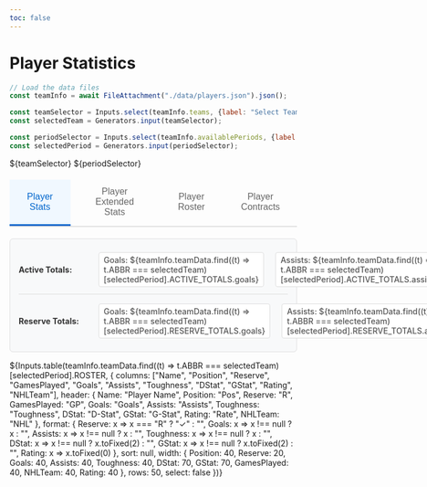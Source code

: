 ```yaml
---
toc: false
---
```


# Player Statistics

```js
// Load the data files
const teamInfo = await FileAttachment("./data/players.json").json();

const teamSelector = Inputs.select(teamInfo.teams, {label: "Select Team:"});
const selectedTeam = Generators.input(teamSelector);

const periodSelector = Inputs.select(teamInfo.availablePeriods, {label: "Select Period:", value: teamInfo.availablePeriods.length});
const selectedPeriod = Generators.input(periodSelector);
```

${teamSelector}
${periodSelector}

<div class="tabs">
  <div class="tab-buttons">
    <button class="tab-button active" onclick="showTab('stats-tab', this)">Player Stats</button>
    <button class="tab-button" onclick="showTab('ext-stats-tab', this)">Player Extended Stats</button>
    <button class="tab-button" onclick="showTab('roster-tab', this)">Player Roster</button>
    <button class="tab-button" onclick="showTab('contract-tab', this)">Player Contracts</button>
  </div>
  
  <div id="contract-tab" class="tab-content">
    ${Inputs.table(teamInfo.teamData.find((t) => t.ABBR === selectedTeam)[selectedPeriod].ROSTER, {
      columns: ["Name", "Position", "Salary", "Contract", "BirthDate", "Age"],
      header: {
        Name: "Player Name",
        Position: "Pos",
        Salary: "Salary ($)",
        Contract: "Contract",
        BirthDate: "Birth Date",
        Age: "Age"
      },
      format: {
        Salary: x => x ? x.toLocaleString("en-US") : "0",
        BirthDate: x => x ? new Date(x).toLocaleDateString() : "N/A"
      },
      sort: "Name",
      rows: 50,
      width: {
        Position: 40,
        Salary: 80,
        Age: 50
      },
      select: false
    })}
  </div>
  
  <div id="roster-tab" class="tab-content">
    ${Inputs.table(teamInfo.teamData.find((t) => t.ABBR === selectedTeam)[selectedPeriod].ROSTER, {
      columns: ["Name", "Position", "Reserve", "NHLTeam"],
      header: {
        Name: "Player Name",
        Position: "Pos",
        Reserve: "R",
        NHLTeam: "NHL"
      },
      format: {
        Reserve: x => x === "R" ? "✓" : ""
      },
      sort: null,
      rows: 50,
      width: {
        NHL: 60,
        Position: 40,
        Reserve: 35
      },
      select: false
    })}
  </div>
  
  <div id="stats-tab" class="tab-content active">
    <div class="stats-totals">
      <div class="totals-row active-totals">
        <strong>Active Totals:</strong>
        <span>Goals: ${teamInfo.teamData.find((t) => t.ABBR === selectedTeam)[selectedPeriod].ACTIVE_TOTALS.goals}</span>
        <span>Assists: ${teamInfo.teamData.find((t) => t.ABBR === selectedTeam)[selectedPeriod].ACTIVE_TOTALS.assists}</span>
        <span>Toughness: ${teamInfo.teamData.find((t) => t.ABBR === selectedTeam)[selectedPeriod].ACTIVE_TOTALS.toughness}</span>
        <span>D-Stat: ${teamInfo.teamData.find((t) => t.ABBR === selectedTeam)[selectedPeriod].ACTIVE_TOTALS.dstat.toFixed(2)}</span>
        <span>G-Stat: ${teamInfo.teamData.find((t) => t.ABBR === selectedTeam)[selectedPeriod].ACTIVE_TOTALS.gstat.toFixed(2)}</span>
      </div>
      <div class="totals-row reserve-totals">
        <strong>Reserve Totals:</strong>
        <span>Goals: ${teamInfo.teamData.find((t) => t.ABBR === selectedTeam)[selectedPeriod].RESERVE_TOTALS.goals}</span>
        <span>Assists: ${teamInfo.teamData.find((t) => t.ABBR === selectedTeam)[selectedPeriod].RESERVE_TOTALS.assists}</span>
        <span>Toughness: ${teamInfo.teamData.find((t) => t.ABBR === selectedTeam)[selectedPeriod].RESERVE_TOTALS.toughness}</span>
        <span>D-Stat: ${teamInfo.teamData.find((t) => t.ABBR === selectedTeam)[selectedPeriod].RESERVE_TOTALS.dstat.toFixed(2)}</span>
        <span>G-Stat: ${teamInfo.teamData.find((t) => t.ABBR === selectedTeam)[selectedPeriod].RESERVE_TOTALS.gstat.toFixed(2)}</span>
      </div>
    </div>
    ${Inputs.table(teamInfo.teamData.find((t) => t.ABBR === selectedTeam)[selectedPeriod].ROSTER, {
      columns: ["Name", "Position", "Reserve", "GamesPlayed", "Goals", "Assists", "Toughness", "DStat", "GStat", "Rating", "NHLTeam"],
      header: {
        Name: "Player Name",
        Position: "Pos",
        Reserve: "R",
        GamesPlayed: "GP",
        Goals: "Goals",
        Assists: "Assists",
        Toughness: "Toughness",
        DStat: "D-Stat",
        GStat: "G-Stat", 
        Rating: "Rate",
        NHLTeam: "NHL"
      },
      format: {
        Reserve: x => x === "R" ? "✓" : "",
        Goals: x => x !== null ? x : "",
        Assists: x => x !== null ? x : "",
        Toughness: x => x !== null ? x : "",
        DStat: x => x !== null ? x.toFixed(2) : "",
        GStat: x => x !== null ? x.toFixed(2) : "",
        Rating: x => x.toFixed(0)
      },
      sort: null,
      width: {
        Position: 40,
        Reserve: 20,
        Goals: 40,
        Assists: 40,
        Toughness: 40,
        DStat: 70,
        GStat: 70,
        GamesPlayed: 40,
        NHLTeam: 40,
        Rating: 40
      },
      rows: 50,
      select: false
    })}
  </div>

  <div id="ext-stats-tab" class="tab-content">
    <div class="stats-totals">
      <div class="totals-row active-totals">
        <strong>Active Totals:</strong>
        <span>Goals: ${teamInfo.teamData.find((t) => t.ABBR === selectedTeam)[selectedPeriod].ACTIVE_TOTALS.goals}</span>
        <span>Assists: ${teamInfo.teamData.find((t) => t.ABBR === selectedTeam)[selectedPeriod].ACTIVE_TOTALS.assists}</span>
        <span>Toughness: ${teamInfo.teamData.find((t) => t.ABBR === selectedTeam)[selectedPeriod].ACTIVE_TOTALS.toughness}</span>
        <span>D-Stat: ${teamInfo.teamData.find((t) => t.ABBR === selectedTeam)[selectedPeriod].ACTIVE_TOTALS.dstat.toFixed(2)}</span>
        <span>G-Stat: ${teamInfo.teamData.find((t) => t.ABBR === selectedTeam)[selectedPeriod].ACTIVE_TOTALS.gstat.toFixed(2)}</span>
      </div>
      <div class="totals-row reserve-totals">
        <strong>Reserve Totals:</strong>
        <span>Goals: ${teamInfo.teamData.find((t) => t.ABBR === selectedTeam)[selectedPeriod].RESERVE_TOTALS.goals}</span>
        <span>Assists: ${teamInfo.teamData.find((t) => t.ABBR === selectedTeam)[selectedPeriod].RESERVE_TOTALS.assists}</span>
        <span>Toughness: ${teamInfo.teamData.find((t) => t.ABBR === selectedTeam)[selectedPeriod].RESERVE_TOTALS.toughness}</span>
        <span>D-Stat: ${teamInfo.teamData.find((t) => t.ABBR === selectedTeam)[selectedPeriod].RESERVE_TOTALS.dstat.toFixed(2)}</span>
        <span>G-Stat: ${teamInfo.teamData.find((t) => t.ABBR === selectedTeam)[selectedPeriod].RESERVE_TOTALS.gstat.toFixed(2)}</span>
      </div>
    </div>
    ${Inputs.table(teamInfo.teamData.find((t) => t.ABBR === selectedTeam)[selectedPeriod].ROSTER, {
      columns: ["Name", "Position", "Reserve", "GamesPlayed", "Goals", "Assists", "PIM", "Hits", "Toughness", "Blocks", "Take", "Give", "TOI", "DStat", "Record", "SO", "GA", "SA", "GStat", "Rating", "NHLTeam"],
      header: {
        Name: "Player Name",
        Position: "Pos",
        Reserve: "R",
        Goals: "G",
        Assists: "A",
        PIM: "PIM",
        Hits: "Hits",
        Toughness: "TGH",
        Blocks: "Blks",
        Take: "Take",
        Give: "Give",
        TOI: "TOI",
        DStat: "DStat",
        Record: "Record",
        SO: "SO",
        GA: "GA",
        SA: "SA",
        GStat: "GStat", 
        GamesPlayed: "GP",
        NHLTeam: "NHL",
        Rating: "Rate"
      },
      format: {
        Reserve: x => x === "R" ? "✓" : "",
        Goals: x => x !== null ? x : "",
        Assists: x => x !== null ? x : "",
        Toughness: x => x !== null ? x : "",
        PIM: x => x !== null ? x : "",
        Hits:  x => x !== null ? x : "",
        Blocks:  x => x !== null ? x : "",
        Take:  x => x !== null ? x : "",
        Give:  x => x !== null ? x : "",
        TOI:  x => x !== null ? x : "",
        Record:   x => x !== null ? x : "",
        SO:  x => x !== null ? x : "",
        GA:  x => x !== null ? x : "",
        SA:  x => x !== null ? x : "",
        DStat: x => x !== null ? x.toFixed(2) : "",
        GStat: x => x !== null ? x.toFixed(2) : "",
        Rating: x => x.toFixed(0)
      },
      width: {
        Position: 40,
        Reserve: 20,
        Goals: 40,
        Assists: 40,
        PIM: 40,
        Hits: 40,
        Toughness: 40,
        Blocks: 40,
        Take: 40,
        Give: 40,
        TOI: 70,
        DStat: 70,
        Record: 70,
        SO: 40,
        GA: 50,
        SA: 60,
        GStat: 70,
        GamesPlayed: 40,
        NHLTeam: 40,
        Rating: 40
     },
      rows: 50,
      select: false
    })}
  </div>
</div>


<script>
// JavaScript function to handle tab switching
window.showTab = function(tabId, buttonElement) {
  // Hide all tab contents
  document.querySelectorAll('.tab-content').forEach(tab => {
    tab.classList.remove('active');
  });
  
  // Remove active class from all buttons
  document.querySelectorAll('.tab-button').forEach(button => {
    button.classList.remove('active');
  });
  
  // Show the selected tab and mark button as active
  const targetTab = document.getElementById(tabId);
  if (targetTab) {
    targetTab.classList.add('active');
  }
  if (buttonElement) {
    buttonElement.classList.add('active');
  }
}
</script>

<style>
.team-selector {
  margin: 20px 0;
  padding: 15px;
  background-color: #f8f9fa;
  border-radius: 6px;
  border: 1px solid #e0e0e0;
}

.team-selector label {
  font-weight: 600;
  margin-right: 10px;
  color: #333;
}

.team-selector select {
  padding: 8px 12px;
  border: 1px solid #ddd;
  border-radius: 4px;
  font-size: 14px;
  background-color: white;
  min-width: 150px;
}

.tabs {
  margin: 20px 0;
}

.tab-buttons {
  display: flex;
  border-bottom: 2px solid #e0e0e0;
  margin-bottom: 20px;
}

.tab-button {
  background: none;
  border: none;
  padding: 12px 24px;
  cursor: pointer;
  font-size: 16px;
  font-weight: 500;
  color: #666;
  border-bottom: 3px solid transparent;
  transition: all 0.2s ease;
}

.tab-button:hover {
  color: #333;
  background-color: #f5f5f5;
}

.tab-button.active {
  color: #0066cc;
  border-bottom-color: #0066cc;
  background-color: #f0f8ff;
}

.tab-content {
  display: none;
}

.tab-content.active {
  display: block;
}

.tab-content h3 {
  margin-top: 0;
  color: #333;
  border-bottom: 1px solid #e0e0e0;
  padding-bottom: 8px;
}

.stats-totals {
  margin: 15px 0;
  padding: 15px;
  background-color: #f8f9fa;
  border-radius: 6px;
  border: 1px solid #e0e0e0;
}

.totals-row {
  display: flex;
  gap: 20px;
  align-items: center;
  margin-bottom: 8px;
  padding: 8px 0;
}

.totals-row:last-child {
  margin-bottom: 0;
}

.active-totals {
  border-bottom: 1px solid #ddd;
  padding-bottom: 12px;
}

.totals-row strong {
  min-width: 120px;
  color: #333;
}

.totals-row span {
  font-weight: 500;
  color: #555;
  background-color: white;
  padding: 4px 8px;
  border-radius: 4px;
  border: 1px solid #ddd;
  font-size: 14px;
}

/* Bold specific columns in ext-stats-tab */
#ext-stats-tab table th:nth-child(5), /* Goals */
#ext-stats-tab table td:nth-child(5),
#ext-stats-tab table th:nth-child(6), /* Assists */
#ext-stats-tab table td:nth-child(6),
#ext-stats-tab table th:nth-child(9), /* Toughness */
#ext-stats-tab table td:nth-child(9),
#ext-stats-tab table th:nth-child(14), /* DStat */
#ext-stats-tab table td:nth-child(14),
#ext-stats-tab table th:nth-child(19), /* GStat */
#ext-stats-tab table td:nth-child(19) {
  font-weight: bold;
}
</style>
